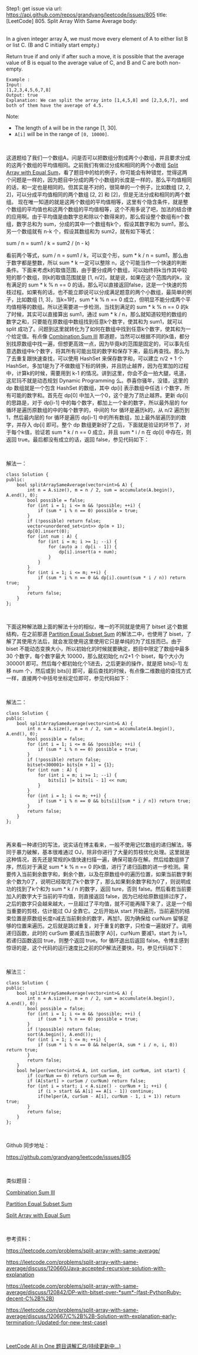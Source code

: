 Step1: get issue via url: https://api.github.com/repos/grandyang/leetcode/issues/805 
 title:[LeetCode] 805. Split Array With Same Average 
 body:  
  

In a given integer array A, we must move every element of A to either list B or list C. (B and C initially start empty.)

Return true if and only if after such a move, it is possible that the average value of B is equal to the average value of C, and B and C are both non-empty.
    
    
    Example :
    Input: 
    [1,2,3,4,5,6,7,8]
    Output: true
    Explanation: We can split the array into [1,4,5,8] and [2,3,6,7], and both of them have the average of 4.5.
    

Note:

  * The length of `A` will be in the range [1, 30].
  * `A[i]` will be in the range of `[0, 10000]`.



 

这道题给了我们一个数组A，问是否可以把数组分割成两个小数组，并且要求分成的这两个数组的平均值相同。之前我们有做过分成和相同的两个小数组 [Split Array with Equal Sum](http://www.cnblogs.com/grandyang/p/6854492.html)，看了题目中的给的例子，你可能会有种错觉，觉得这两个问题是一样的，因为题目中分成的两个小数组的长度是一样的，那么平均值相同的话，和一定也是相同的。但其实是不对的，很简单的一个例子，比如数组 [2, 2, 2]，可以分成平均值相同的两个数组 [2, 2] 和 [2]，但是无法分成和相同的两个数组。 现在唯一知道的就是这两个数组的平均值相等，这里有个隐含条件，就是整个数组的平均值也和这两个数组的平均值相等，这个不用多说了吧，加法的结合律的应用啊。由于平均值是由数字总和除以个数得来的，那么假设整个数组有n个数组，数字总和为 sum，分成的其中一个数组有k个，假设其数字和为 sum1，那么另一个数组就有 n-k 个，假设其数组和为 sum2，就有如下等式：

sum / n = sum1 / k = sum2 / (n - k)

看前两个等式，sum / n = sum1 / k，可以变个形，sum * k / n = sum1，那么由于数字都是整数，所以 sum * k 一定可以整除 n，这个可能当作一个快速的判断条件。下面来考虑k的取值范围，由于要分成两个数组，可以始终将k当作其中较短的那个数组，则k的取值范围就是 [1, n/2]，就是说，如果在这个范围内的k，没有满足的 sum * k % n == 0 的话，那么可以直接返回false，这是一个快速的剪枝过程。如果有的话，也不能立即说可以分成满足题意的两个小数组，最简单的例子，比如数组 [1, 3]，当k=1时，sum * k % n == 0 成立，但明显不能分成两个平均值相等的数组。所以还需要进一步检测，当找到满足的 sum * k % n == 0 的k了时候，其实可以直接算出 sum1，通过 sum * k / n，那么就知道较短的数组的数字之和，只要能在原数组中数组找到任意k个数字，使其和为 sum1，就可以 split 成功了。问题到这里就转化为了如何在数组中找到任意k个数字，使其和为一个给定值。有点像 [Combination Sum III](http://www.cnblogs.com/grandyang/p/4537983.html) 那道题，当然可以根据不同的k值，都分别找原数组中找一遍，但想更高效一点，因为毕竟k的范围是固定的，可以事先任意选数组中k个数字，将其所有可能出现的数字和保存下来，最后再查找。那么为了去重复跟快速查找，可以使用 HashSet 来保存数字和，可以建立 n/2 + 1 个 HashSet，多加1是为了不做数组下标的转换，并且防止越界，因为在累加的过程中，计算k的时候，需要用到 k-1 的情况。讲到这里，你会不会一拍大腿，吼道，这尼玛不就是动态规划 Dynamic Programming 么。恭喜你骚年，没错，这里的 dp 数组就是一个包含 HashSet 的数组，其中 dp[i] 表示数组中任选 i 个数字，所有可能的数字和。首先在 dp[0] 中加入一个0，这个是为了防止越界。更新 dp[i] 的思路是，对于 dp[i-1] 中的每个数字，都加上一个新的数字，所以最外层的 for 循环是遍历原数组的中的每个数字的，中间的 for 循环是遍历k的，从 n/2 遍历到1，然后最内层的 for 循环是遍历 dp[i-1] 中的所有数组，加上最外层遍历到的数字，并存入 dp[i] 即可。整个 dp 数组更新好了之后，下面就是验证的环节了，对于每个k值，验证若 sum * k / n == 0 成立，并且 sum * i / n 在 dp[i] 中存在，则返回 true。最后都没有成立的话，返回 false，参见代码如下：

 

解法一：
    
    
    class Solution {
    public:
        bool splitArraySameAverage(vector<int>& A) {
            int n = A.size(), m = n / 2, sum = accumulate(A.begin(), A.end(), 0);
            bool possible = false;
            for (int i = 1; i <= m && !possible; ++i) {
                if (sum * i % n == 0) possible = true;
            }
            if (!possible) return false;
            vector<unordered_set<int>> dp(m + 1);
            dp[0].insert(0);
            for (int num : A) {
                for (int i = m; i >= 1; --i) {
                    for (auto a : dp[i - 1]) {
                        dp[i].insert(a + num);
                    }
                }
            }
            for (int i = 1; i <= m; ++i) {
                if (sum * i % n == 0 && dp[i].count(sum * i / n)) return true;
            }
            return false;
        }
    };

 

下面这种解法跟上面的解法十分的相似，唯一的不同就是使用了 bitset 这个数据结构，在之前那道 [Partition Equal Subset Sum](http://www.cnblogs.com/grandyang/p/5951422.html) 的解法二中，也使用了 biset，了解了其使用方法后，就会发现使用这里使用它只是单纯的为了炫技而已。由于 biset 不能动态变换大小，所以初始化的时候就要确定，题目中限定了数组中最多 30 个数字，每个数字最大 10000，那么就初始化 n/2+1 个 biset，每个大小为 300001 即可。然后每个都初始化个1进去，之后更新的操作，就是把 bits[i-1] 左移 num 个，然后或到 bits[i] 即可，最后查找的时候，有点像二维数组的查找方式一样，直接两个中括号坐标定位即可，参见代码如下：

 

解法二：
    
    
    class Solution {
    public:
        bool splitArraySameAverage(vector<int>& A) {
            int n = A.size(), m = n / 2, sum = accumulate(A.begin(), A.end(), 0);
            bool possible = false;
            for (int i = 1; i <= m && !possible; ++i) {
                if (sum * i % n == 0) possible = true;
            }
            if (!possible) return false;
            bitset<300001> bits[m + 1] = {1};
            for (int num : A) {
                for (int i = m; i >= 1; --i) {
                    bits[i] |= bits[i - 1] << num;
                }
            }
            for (int i = 1; i <= m; ++i) {
                if (sum * i % n == 0 && bits[i][sum * i / n]) return true;
            }
            return false;
        }
    };

 

再来看一种递归的写法，说实话在博主看来，一般不使用记忆数组的递归解法，等同于暴力破解，基本很难通过 OJ，除非你进行了大量的剪枝优化处理。这里就是这种情况，首先还是常规的k值快速扫描一遍，确保可能存在解。然后给数组排了序，然后对于满足 sum * k % n == 0 的k值，进行了递归函数的进一步检测。需要传入当前剩余数字和，剩余个数，以及在原数组中的遍历位置，如果当前数字剩余个数为0了，说明已经取完了k个数字了，那么如果剩余数字和为0了，则说明成功的找到了k个和为 sum * k / n 的数字，返回 ture，否则 false。然后看若当前要加入的数字大于当前的平均值，则直接返回 false，因为已经给原数组排过序了，之后的数字只会越来越大，一旦超过了平均值，就不可能再降下来了，这是一个相当重要的剪枝，估计能过 OJ 全靠它。之后开始从 start 开始遍历，当前遍历的结束位置是原数组长度n减去当前剩余的数字，再加1，因为确保给 curNum 留够足够的位置来遍历。之后就是跳过重复，对于重复的数字，只检查一遍就好了。调用递归函数，此时的 curSum 要减去当前数字 A[i]，curNum 要减1，start 为 i+1，若递归函数返回 true，则整个返回 true。for 循环退出后返回 false。令博主感到惊讶的是，这个代码的运行速度比之前的DP解法还要快，叼，参见代码如下：

 

解法三：
    
    
    class Solution {
    public:
        bool splitArraySameAverage(vector<int>& A) {
            int n = A.size(), m = n / 2, sum = accumulate(A.begin(), A.end(), 0);
            bool possible = false;
            for (int i = 1; i <= m && !possible; ++i) {
                if (sum * i % n == 0) possible = true;
            }
            if (!possible) return false;
            sort(A.begin(), A.end());
            for (int i = 1; i <= m; ++i) {
                if (sum * i % n == 0 && helper(A, sum * i / n, i, 0)) return true;
            }
            return false;
        }
        bool helper(vector<int>& A, int curSum, int curNum, int start) {
            if (curNum == 0) return curSum == 0;
            if (A[start] > curSum / curNum) return false;
            for (int i = start; i < A.size() - curNum + 1; ++i) {
                if (i > start && A[i] == A[i - 1]) continue;
                if(helper(A, curSum - A[i], curNum - 1, i + 1)) return true;
            }
            return false;
        }
    };

 

Github 同步地址：

<https://github.com/grandyang/leetcode/issues/805>

 

类似题目：

[Combination Sum III](http://www.cnblogs.com/grandyang/p/4537983.html)

[Partition Equal Subset Sum](http://www.cnblogs.com/grandyang/p/5951422.html)

[Split Array with Equal Sum](http://www.cnblogs.com/grandyang/p/6854492.html) 

 

参考资料：

<https://leetcode.com/problems/split-array-with-same-average/>

<https://leetcode.com/problems/split-array-with-same-average/discuss/120660/Java-accepted-recursive-solution-with-explanation>

<https://leetcode.com/problems/split-array-with-same-average/discuss/120842/DP-with-bitset-over-*sum*-(fast-PythonRuby-decent-C%2B%2B)>

<https://leetcode.com/problems/split-array-with-same-average/discuss/120667/C%2B%2B-Solution-with-explanation-early-termination-(Updated-for-new-test-case)>

 

[LeetCode All in One 题目讲解汇总(持续更新中...)](http://www.cnblogs.com/grandyang/p/4606334.html)
